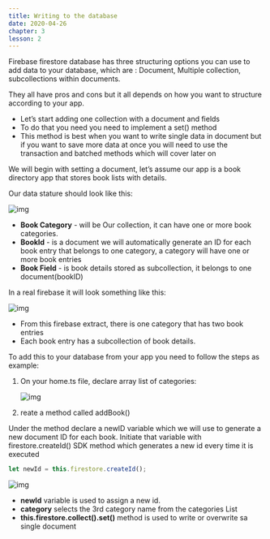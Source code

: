 ```yaml
---
title: Writing to the database
date: 2020-04-26
chapter: 3
lesson: 2
---
```


Firebase firestore database has three structuring options you can use to add data to your database, which are : Document, Multiple collection, subcollections within documents.  

They all have pros and cons but it all depends on how you want to structure according to your app.

- Let’s start adding one collection with a document and fields 
- To do that you need you need to implement a set() method
- This method is best when you want to write single data in document but if you want to save more data at once you will need to use the transaction and batched methods which will cover later on 

We will begin with setting a document, let’s assume our app is a book directory app that stores book lists with details.

Our data stature should look like this: 

![img](https://lh6.googleusercontent.com/gp2zU8xV4I4VapBzbJY6SBrAbaWtZ4pOWsFGKdeqS9qqKt7DVEe3cItROfig7jZj89pUP6mV4LoE94knuaV0hyfgJMgKiph-0WFvMmKt6VpwV9Nv8DMjdBWrYOVTm-iZ2EmitliO)

- **Book Category** - will be Our collection, it can have one or more book categories.
- **BookId** - is a document we will automatically generate an ID for each book entry that belongs to one category, a category will have one or more book entries
- **Book Field** - is book details stored as subcollection, it belongs to one document(bookID) 

In a real firebase it will look something like this: 

![img](https://lh5.googleusercontent.com/PSPw7hN8NK4Vh-Ru2tWDiNHUqY1B09uLVFsWmOnKlOMFmUip-rgiFSA2wwCXDGAPOb9rPuSLU4lBRk_sBljxGAUCzLuU7FjI-tnP9k1YO5LfG3DOe0XFxCuohCG2745kOPPEGnHv)

- From this firebase extract, there is one category that has two book entries 
- Each book entry has a subcollection of book details.

To add this to your database from your app you need to follow the steps as example:

1. On your home.ts file, declare array list of categories:

   ![img](https://lh3.googleusercontent.com/sNS7WnidEjGYW7-nD9_5valuvewod3bFOy78q_OUfPduF2uw6G3ttdvLw5dE4joeENA5_xoi454MakQcOrIVZW1Hczg4sz-kRVMbqf0xP3FPoghLWLknZ1FVDUW1Lr3LCnH7WgYl)

2. reate a method called addBook()

Under the method declare a newID variable which we will use to generate a new document ID for each book. Initiate that variable with firestore.createId() SDK method which generates a new id every time it is executed 

```typescript
let newId = this.firestore.createId();
```

![img](https://lh3.googleusercontent.com/BfKtcc3cR6iDXequyc_jISCYHhNAo2zvg6YW-gOtvWoVpmg2bg7FIETqqbKHsj4z1qEmv3Sgqm9QrTyVu_hSoZm6ya6rXLnCmaGwKy7dLgmEaJnoYr1DrIO-Sv26WJmgUafkGhOc)

- **newId** variable is used to assign a new id.
- **category** selects the 3rd category name from the categories List
- **this.firestore.collect().set()** method is used to write or overwrite sa single document